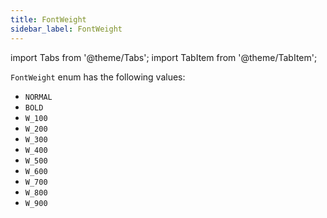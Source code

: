 ```yaml
---
title: FontWeight
sidebar_label: FontWeight
---
```

import Tabs from '@theme/Tabs';
import TabItem from '@theme/TabItem';

`FontWeight` enum has the following values:

- `NORMAL`
- `BOLD`
- `W_100`
- `W_200`
- `W_300`
- `W_400`
- `W_500`
- `W_600`
- `W_700`
- `W_800`
- `W_900`
